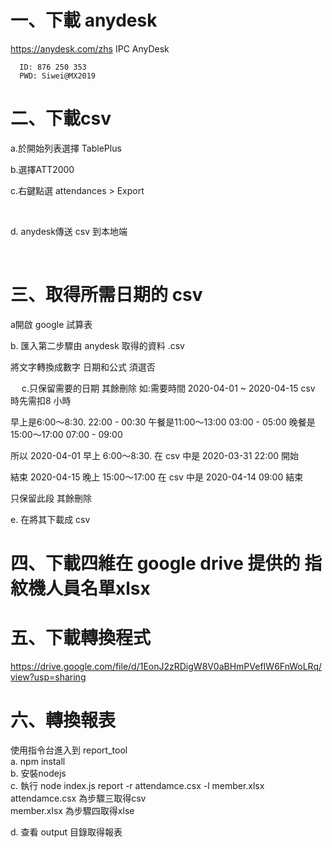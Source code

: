 # 一、下載 anydesk

https://anydesk.com/zhs
IPC AnyDesk  

      ID: 876 250 353
      PWD: Siwei@MX2019

# 二、下載csv

a.於開始列表選擇 TablePlus
 




b.選擇ATT2000
 

c.右鍵點選 attendances > Export

 
 

d. anydesk傳送 csv 到本地端
 

 
# 三、取得所需日期的 csv

a開啟 google 試算表


b. 匯入第二步驟由 anydesk 取得的資料 .csv
 
將文字轉換成數字 日期和公式 須選否
 
 
c.只保留需要的日期 其餘刪除
如:需要時間 2020-04-01 ~ 2020-04-15
csv 時先需扣8 小時

早上是6:00～8:30.         22:00 - 00:30
午餐是11:00～13:00        03:00 - 05:00
晚餐是15:00～17:00       07:00 - 09:00

所以 2020-04-01 早上 6:00～8:30. 在 csv 中是 2020-03-31 22:00 開始

 

結束 2020-04-15 晚上 15:00～17:00 在 csv 中是 2020-04-14 09:00 結束
 
只保留此段 其餘刪除
 

e. 在將其下載成 csv
 

# 四、下載四維在 google drive 提供的 指紋機人員名單xlsx 
 


# 五、下載轉換程式
https://drive.google.com/file/d/1EonJ2zRDigW8V0aBHmPVefIW6FnWoLRq/view?usp=sharing
 

# 六、轉換報表
使用指令台進入到 report_tool  
a.	npm install  
b.	安裝nodejs  
c.	執行 node index.js report -r attendamce.csx  -l member.xlsx  
attendamce.csx 為步驟三取得csv  
member.xlsx 為步驟四取得xlse  
 
d.	查看 output 目錄取得報表  
 
